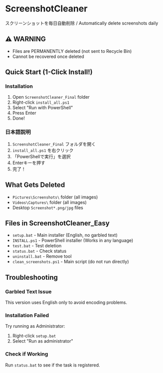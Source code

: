 # ScreenshotCleaner

スクリーンショットを毎日自動削除 / Automatically delete screenshots daily

## ⚠️ WARNING
- Files are PERMANENTLY deleted (not sent to Recycle Bin)
- Cannot be recovered once deleted

## Quick Start (1-Click Install!)

### Installation
1. Open `ScreenshotCleaner_Final` folder
2. Right-click `install_all.ps1`
3. Select "Run with PowerShell"
4. Press Enter
5. Done!

### 日本語説明
1. `ScreenshotCleaner_Final` フォルダを開く
2. `install_all.ps1` を右クリック
3. 「PowerShellで実行」を選択
4. Enterキーを押す
5. 完了！

## What Gets Deleted
- `Pictures\Screenshots\` folder (all images)
- `Videos\Captures\` folder (all images)
- Desktop `Screenshot*.png/jpg` files

## Files in ScreenshotCleaner_Easy
- `setup.bat` - Main installer (English, no garbled text)
- `INSTALL.ps1` - PowerShell installer (Works in any language)
- `test.bat` - Test deletion
- `status.bat` - Check status
- `uninstall.bat` - Remove tool
- `clean_screenshots.ps1` - Main script (do not run directly)

## Troubleshooting

### Garbled Text Issue
This version uses English only to avoid encoding problems.

### Installation Failed
Try running as Administrator:
1. Right-click `setup.bat`
2. Select "Run as administrator"

### Check if Working
Run `status.bat` to see if the task is registered.